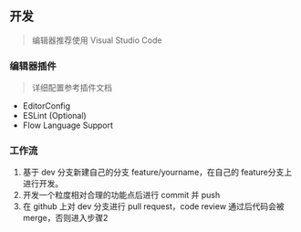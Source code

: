 ## 开发
> 编辑器推荐使用 Visual Studio Code

### 编辑器插件
> 详细配置参考插件文档
- EditorConfig
- ESLint (Optional)
- Flow Language Support

### 工作流
1. 基于 dev 分支新建自己的分支 feature/yourname，在自己的 feature分支上进行开发。
2. 开发一个粒度相对合理的功能点后进行 commit 并 push
3. 在 github 上对 dev 分支进行 pull request，code review 通过后代码会被 merge，否则进入步骤2

